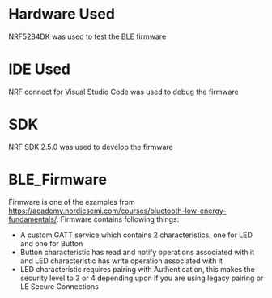 # Hardware Used
NRF5284DK was used to test the BLE firmware

# IDE Used
NRF connect for Visual Studio Code was used to debug the firmware

# SDK
NRF SDK 2.5.0 was used to develop the firmware

# BLE_Firmware
Firmware is one of the examples from https://academy.nordicsemi.com/courses/bluetooth-low-energy-fundamentals/. Firmware contains following things:
* A custom GATT service which contains 2 characteristics, one for LED and one for Button
* Button characteristic has read and notify operations associated with it and LED characteristic has write operation associated with it
* LED characteristic requires pairing with Authentication, this makes the security level to 3 or 4 depending upon if you are using legacy pairing or LE Secure Connections
